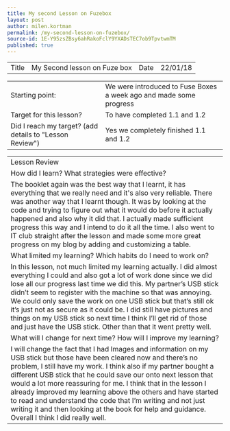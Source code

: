 ```yaml
---
title: My second Lesson on Fuzebox
layout: post
author: milen.kortman
permalink: /my-second-lesson-on-fuzebox/
source-id: 1E-Y95zsZBsy6ahRakoFclY9YXADsTEC7ob9TpvtwmTM
published: true
---
```

<table>
  <tr>
    <td>Title</td>
    <td>My Second lesson on Fuze box</td>
    <td>Date</td>
    <td>22/01/18</td>
  </tr>
</table>


<table>
  <tr>
    <td>Starting point:</td>
    <td>We were introduced to Fuse Boxes a week ago and made some progress</td>
  </tr>
  <tr>
    <td>Target for this lesson?</td>
    <td>To have completed 1.1 and 1.2</td>
  </tr>
  <tr>
    <td>Did I reach my target? 
(add details to "Lesson Review")</td>
    <td> Yes we completely finished 1.1 and 1.2</td>
  </tr>
</table>


<table>
  <tr>
    <td>Lesson Review</td>
  </tr>
  <tr>
    <td>How did I learn? What strategies were effective? </td>
  </tr>
  <tr>
    <td>The booklet again was the best way that I learnt, it has everything that we really need and it's also very reliable. There was another way that I learnt though. It was by looking at the code and trying to figure out what it would do before it actually happened and also why it did that. I actually made sufficient progress this way and I intend to do it all the time. I also went to IT club straight after the lesson and made some more great progress on my blog by adding and customizing a table.</td>
  </tr>
  <tr>
    <td>What limited my learning? Which habits do I need to work on? </td>
  </tr>
  <tr>
    <td>In this lesson, not much limited my learning actually. I did almost everything I could and also got a lot of work done since we did lose all our progress last time we did this. My partner’s USB stick didn’t seem to register with the machine so that was annoying. We could only save the work on one USB stick but that’s still ok it’s just not as secure as it could be. I did still have pictures and things on my USB stick so next time I think I’ll get rid of those and just have the USB stick. Other than that it went pretty well.</td>
  </tr>
  <tr>
    <td>What will I change for next time? How will I improve my learning?</td>
  </tr>
  <tr>
    <td>I will change the fact that I had Images and information on my USB stick but those have been cleared now and there’s no problem, I still have my work. I think also if my partner bought a different USB stick that he could save our onto next lesson that would a lot more reassuring for me. I think that in the lesson I already improved my learning above the others and have started to read and understand the code that I’m writing and not just writing it and then looking at the book for help and guidance. Overall I think I did really well. </td>
  </tr>
</table>


